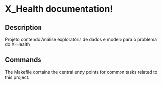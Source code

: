 # X_Health documentation!

## Description

Projeto contendo Análise exploratória de dados e modelo para o problema do X-Health

## Commands

The Makefile contains the central entry points for common tasks related to this project.

